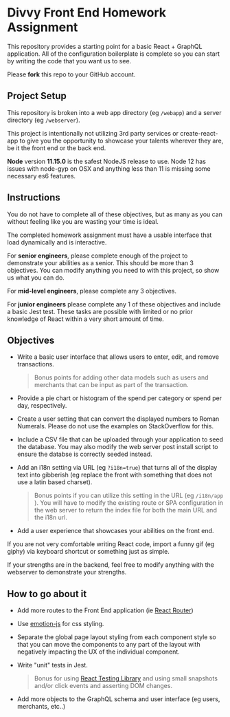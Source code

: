 # Divvy Front End Homework Assignment


This repository provides a starting point for a basic React + GraphQL application.  All of the configuration boilerplate is complete so you can start by writing the code that you want us to see.  

Please **fork** this repo to your GitHub account.


## Project Setup

This repository is broken into a web app directory (eg `/webapp`) and a server directory (eg `/webserver`).  

This project is intentionally not utilizing 3rd party services or create-react-app to give you the opportunity to showcase your talents wherever they are, be it the front end or the back end. 

**Node** version **11.15.0** is the safest NodeJS release to use.  Node 12 has issues with node-gyp on OSX and anything less than 11 is missing some necessary es6 features.

## Instructions

You do not have to complete all of these objectives, but as many as you can without feeling like you are wasting your time is ideal.

The completed homework assignment must have a usable interface that load dynamically and is interactive.

For **senior engineers**, please complete enough of the project to demonstrate your abilities as a senior.  This should be more than 3 objectives.  You can modify anything you need to with this project, so show us what you can do.

For **mid-level engineers**, please complete any 3 objectives.

For **junior engineers** please complete any 1 of these objectives and include a basic Jest test.  These tasks are possible with limited or no prior knowledge of React within a very short amount of time.

## Objectives

 * Write a basic user interface that allows users to enter, edit, and remove transactions.

   > Bonus points for adding other data models such as users and merchants that can be input as part of the transaction.

 * Provide a pie chart or histogram of the spend per category or spend per day, respectively.

 * Create a user setting that can convert the displayed numbers to Roman Numerals.  Please do not use the examples on StackOverflow for this.

 * Include a CSV file that can be uploaded through your application to seed the database.  You may also modify the web server post install script to ensure the databse is correctly seeded instead. 

 * Add an i18n setting via URL (eg `?i18n=true`) that turns all of the display text into gibberish (eg replace the front with something that does not use a latin based charset).

   > Bonus points if you can utilize this setting in the URL (eg `/i18n/app` ).  You will have to modify the existing route or SPA configuration in the web server to return the index file for both the main URL and the i18n url.

 * Add a user experience that showcases your abilities on the front end.  
 
 If you are not very comfortable writing React code, import a funny gif (eg giphy) via keyboard shortcut or something just as simple.  
 
 If your strengths are in the backend, feel free to modify anything with the webserver to demonstrate your strengths.


## How to go about it

* Add more routes to the Front End application (ie [React Router](https://github.com/ReactTraining/react-router)) 

* Use [emotion-js](https://github.com/emotion-js/emotion) for css styling.

* Separate the global page layout styling from each component style so that you can move the components to any part of the layout with negatively impacting the UX of the individual component.

* Write "unit" tests in Jest.

   > Bonus for using [React Testing Library](https://testing-library.com/docs/react-testing-library/intro) and using small snapshots and/or click events and asserting DOM changes.

* Add more objects to the GraphQL schema and user interface (eg users, merchants, etc..)
